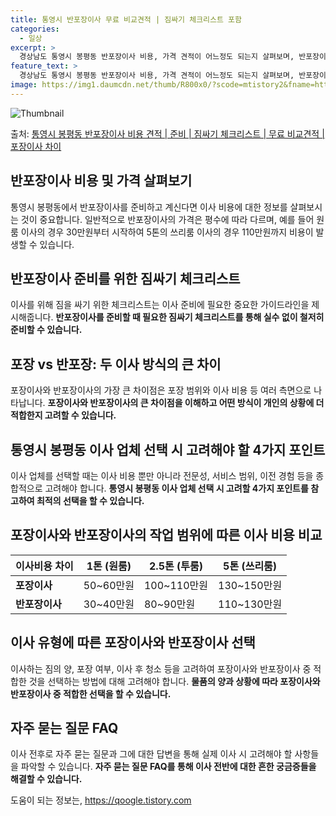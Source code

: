 ```yaml
---
title: 통영시 반포장이사 무료 비교견적 | 짐싸기 체크리스트 포함
categories:
  - 일상
excerpt: >
  경상남도 통영시 봉평동 반포장이사 비용, 가격 견적이 어느정도 되는지 살펴보며, 반포장이사를 준비함에 있어 짐싸기 준비 체크리스트가 무엇인지 보겠습니다. 마지막으로 포장이사와 차이점을 통해 무료 비교견적으로 어떤 것이 더 합리적인 선택인지 공유 드립니다.통영시 봉평동 포장이사 견적 샘플 보기 👈 클릭통영시 봉평동 포장이사 가격 살펴보기 👈 클릭통영시 봉평동 반포장이사 평균 이사 비용평수통영시 봉평동 평균 이사 비용원룸 이사9평 이하 (1톤)30만원~투룸/쓰리룸 이사16평 ~ 20평 (2.5톤)80만원~쓰리룸 이사21평 (5톤) ~110만원~우리집 무료 이사견적 받기 👈 클릭포장 vs 반포장: 두 이사 방식의 큰 차이이사할 때 포장과 반포장의 가장 큰 차이점은 무엇일까요?포장이사는 이사 전반을 담당하..
feature_text: >
  경상남도 통영시 봉평동 반포장이사 비용, 가격 견적이 어느정도 되는지 살펴보며, 반포장이사를 준비함에 있어 짐싸기 준비 체크리스트가 무엇인지 보겠습니다. 마지막으로 포장이사와 차이점을 통해 무료 비교견적으로 어떤 것이 더 합리적인 선택인지 공유 드립니다.통영시 봉평동 포장이사 견적 샘플 보기 👈 클릭통영시 봉평동 포장이사 가격 살펴보기 👈 클릭통영시 봉평동 반포장이사 평균 이사 비용평수통영시 봉평동 평균 이사 비용원룸 이사9평 이하 (1톤)30만원~투룸/쓰리룸 이사16평 ~ 20평 (2.5톤)80만원~쓰리룸 이사21평 (5톤) ~110만원~우리집 무료 이사견적 받기 👈 클릭포장 vs 반포장: 두 이사 방식의 큰 차이이사할 때 포장과 반포장의 가장 큰 차이점은 무엇일까요?포장이사는 이사 전반을 담당하..
image: https://img1.daumcdn.net/thumb/R800x0/?scode=mtistory2&fname=https%3A%2F%2Fblog.kakaocdn.net%2Fdn%2FITLSq%2FbtsHaWb23rc%2FN938Oxjbzqa7advstJRXr1%2Fimg.webp
---
```


![Thumbnail](https://img1.daumcdn.net/thumb/R800x0/?scode=mtistory2&fname=https%3A%2F%2Fblog.kakaocdn.net%2Fdn%2FITLSq%2FbtsHaWb23rc%2FN938Oxjbzqa7advstJRXr1%2Fimg.webp)

<p>출처: <a href="https://qoogle.tistory.com/9401" rel="dofollow">통영시 봉평동 반포장이사 비용 견적 | 준비 | 짐싸기 체크리스트 | 무료 비교견적 | 포장이사 차이</a> </p>

## 반포장이사 비용 및 가격 살펴보기

통영시 봉평동에서 반포장이사를 준비하고 계신다면 이사 비용에 대한 정보를 살펴보시는 것이 중요합니다. 일반적으로 반포장이사의 가격은 평수에
따라 다르며, 예를 들어 원룸 이사의 경우 30만원부터 시작하여 5톤의 쓰리룸 이사의 경우 110만원까지 비용이 발생할 수 있습니다.

## 반포장이사 준비를 위한 짐싸기 체크리스트

이사를 위해 짐을 싸기 위한 체크리스트는 이사 준비에 필요한 중요한 가이드라인을 제시해줍니다. **반포장이사를 준비할 때 필요한 짐싸기
체크리스트를 통해 실수 없이 철저히 준비할 수 있습니다.**

## 포장 vs 반포장: 두 이사 방식의 큰 차이

포장이사와 반포장이사의 가장 큰 차이점은 포장 범위와 이사 비용 등 여러 측면으로 나타납니다. **포장이사와 반포장이사의 큰 차이점을
이해하고 어떤 방식이 개인의 상황에 더 적합한지 고려할 수 있습니다.**

## 통영시 봉평동 이사 업체 선택 시 고려해야 할 4가지 포인트

이사 업체를 선택할 때는 이사 비용 뿐만 아니라 전문성, 서비스 범위, 이전 경험 등을 종합적으로 고려해야 합니다. **통영시 봉평동 이사
업체 선택 시 고려할 4가지 포인트를 참고하여 최적의 선택을 할 수 있습니다.**

## 포장이사와 반포장이사의 작업 범위에 따른 이사 비용 비교

**이사비용 차이** | **1톤 (원룸)** | **2.5톤 (투룸)** | **5톤 (쓰리룸)**  
---|---|---|---  
**포장이사** | 50~60만원 | 100~110만원 | 130~150만원  
**반포장이사** | 30~40만원 | 80~90만원 | 110~130만원  
  
## 이사 유형에 따른 포장이사와 반포장이사 선택

이사하는 짐의 양, 포장 여부, 이사 후 청소 등을 고려하여 포장이사와 반포장이사 중 적합한 것을 선택하는 방법에 대해 고려해야 합니다.
**물품의 양과 상황에 따라 포장이사와 반포장이사 중 적합한 선택을 할 수 있습니다.**

## 자주 묻는 질문 FAQ

이사 전후로 자주 묻는 질문과 그에 대한 답변을 통해 실제 이사 시 고려해야 할 사항들을 파악할 수 있습니다. **자주 묻는 질문 FAQ를
통해 이사 전반에 대한 흔한 궁금증들을 해결할 수 있습니다.**

 

도움이 되는 정보는, <a href="https://qoogle.tistory.com" rel="dofollow">https://qoogle.tistory.com</a>


